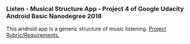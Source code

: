 ### Listen - Musical Structure App - Project 4 of Google Udacity Android Basic Nanodegree 2018
This android app is a generic structure of music listening. [Project Rubric/Requirements.](https://review.udacity.com/#!/rubrics/1134/view)
